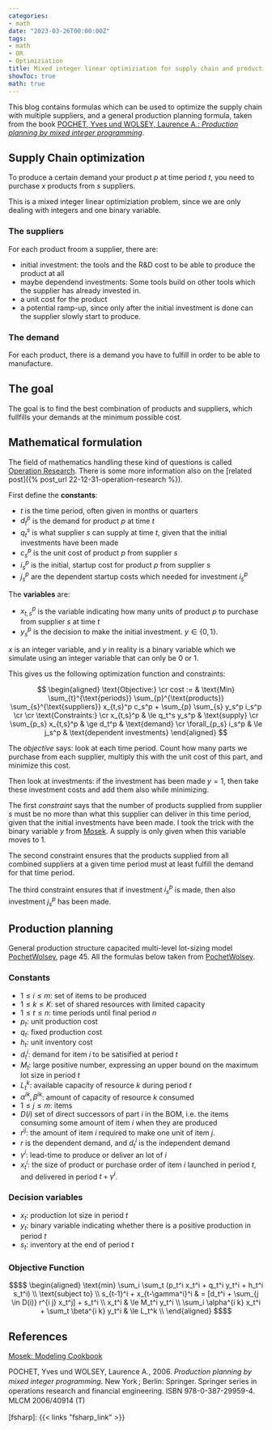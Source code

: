 ```yaml
---
categories:
- math
date: "2023-03-26T00:00:00Z"
tags:
- math
- OR
- Optimiziation
title: Mixed integer linear optimiziation for supply chain and production
showToc: true
math: true
---
```


This blog contains formulas which can be used to optimize the supply chain with multiple suppliers, and a general production planning formula, taken from the book [POCHET, Yves und WOLSEY, Laurence A.: *Production planning by mixed integer programming*][PochetWolsey].

## Supply Chain optimization

To produce a certain demand your product *p* at time period *t*, you need to purchase *x* products from *s* suppliers. 

This is a mixed integer linear optimiziation problem, since we are only dealing with integers and one binary variable.

### The suppliers

For each product froom a supplier, there are:

- initial investment: the tools and the R&D cost to be able to produce the product at all
- maybe dependend investments: Some tools build on other tools which the supplier has already invested in. 
- a unit cost for the product
- a potential ramp-up, since only after the initial investment is done can the supplier slowly start to produce.

### The demand

For each product, there is a demand you have to fulfill in order to be able to manufacture.

## The goal

The goal is to find the best combination of products and suppliers, which fullfills your demands at the minimum possible cost.

## Mathematical formulation

The field of mathematics handling these kind of questions is called [Operation Research](https://en.wikipedia.org/wiki/Operations_research). There is some more information also on the [related post]({% post_url 22-12-31-operation-research %}).

First define the **constants**:

- *t* is the time period, often given in months or quarters
- $d_t^p$ is the demand for product *p* at time *t*
- $q_t^s$ is what supplier *s* can supply at time *t*, given that the initial investments have been made
- $c_s^p$ is the unit cost of product *p* from supplier *s*
- $i_s^p$ is the initial, startup cost for product *p* from supplier *s*
- $j_s^p$ are the dependent startup costs which needed for investment $i_s^p$

The **variables** are:

- $x_{t,s}^p$ is the variable indicating how many units of product *p* to purchase from supplier *s* at time *t*
- $y_s^p$ is the decision to make the initial investment. $y \in \{0, 1\}$.

*x* is an integer variable, and *y* in reality is a binary variable which we simulate using an integer variable that can only be 0 or 1.

This gives us the following optimization function and constraints:

$$
\begin{aligned}
\text{Objective:} \cr
cost := & \text{Min} \sum_{t}^{\text{periods}} \sum_{p}^{\text{products}} \sum_{s}^{\text{suppliers}} x_{t,s}^p c_s^p + \sum_{p} \sum_{s} y_s^p i_s^p \cr
\cr
\text{Constraints:} \cr
x_{t,s}^p & \le q_t^s y_s^p  & \text{supply} \cr
\sum_{p_s} x_{t,s}^p & \ge d_t^p  & \text{demand} \cr
\forall_{p_s} i_s^p & \le j_s^p & \text{dependent investments}
\end{aligned}
$$


The *objective* says: look at each time period. Count how many parts we purchase from each supplier, multiply this with the unit cost of this part, and minimize this cost.

Then look at investments: if the investment has been made $y = 1$, then take these investment costs and add them also while minimizing.

The first *constraint* says that the number of products supplied from supplier *s* must be no more than what this supplier can deliver in this time period, given that the initial investments have been made.
I took the trick with the binary variable *y* from [Mosek]. A supply is only given when this variable moves to 1.

The second constraint ensures that the products supplied from all combined suppliers at a given time period must at least fulfill the demand for that time period.

The third constraint ensures that if investment $i_s^p$ is made, then also investment $j_s^p$ has been made.

## Production planning

General production structure capacited multi-level lot-sizing model [PochetWolsey], page 45. All the formulas below taken from [PochetWolsey].

### Constants

- $1 \le i \le m$: set of items to be produced
- $1 \le k \le K$: set of shared resources with limited capacity
- $1 \le t \le n$: time periods until final period *n*
- $p_t$: unit production cost
- $q_t$: fixed production cost
- $h_t$: unit inventory cost
- $d_t^i$: demand for item *i* to be satisified at period *t*
- $M_t$: large positive number, expressing an upper bound on the maximum lot size in period *t*
- $L_t^k$: available capacity of resource *k* during period *t*
- $\alpha^{i k}, \beta^{i k}$: amount of capacity of resource *k* consumed  
- $1 \le j \le m$: items 
- $D(i)$ set of direct successors of part *i* in the BOM, i.e. the items consuming some amount of item *i* when they are produced
- $r^{i j}$: the amount of item *i* required to make one unit of item *j*. 
- *r* is the dependent demand, and $d_t^i$ is the independent demand
- $\gamma^i$: lead-time to produce or deliver an lot of *i*
- $x_t^i$: the size of product or purchase order of item *i* launched in period *t*, and delivered in period $t + \gamma^i$.

### Decision variables

- $x_t$: production lot size in period *t*
- $y_t$: binary variable indicating whether there is a positive production in period *t* 
- $s_t$: inventory at the end of period *t*

### Objective Function

```math
$$
\begin{aligned}
\text{min} \sum_i \sum_t (p_t^i x_t^i + q_t^i y_t^i + h_t^i s_t^i) \\
\text{subject to} \\
s_{t-1}^i + x_{t-\gamma^i}^i & = [d_t^i + \sum_{j \in D(i)} r^{i j} x_t^j] + s_t^i \\
x_t^i & \le  M_t^i y_t^i \\
\sum_i \alpha^{i k} x_t^i + \sum_t \beta^{i k} y_t^i & \le L_t^k \\
\end{aligned}
$$
```



## References

[Mosek: Modeling Cookbook][Mosek]

<div class="csl-bib-body" style="line-height: 1.35; ">
  <div class="csl-entry">POCHET, Yves und WOLSEY, Laurence A., 2006. <i>Production planning by mixed integer programming</i>. New York ; Berlin: Springer. Springer series in operations research and financial engineering. ISBN&nbsp;978-0-387-29959-4. <div class="csl-right-inline" style="margin: 0 .4em 0 0em;">MLCM 2006/40914 (T)</div>
  </div>
  <span class="Z3988" title="url_ver=Z39.88-2004&amp;ctx_ver=Z39.88-2004&amp;rfr_id=info%3Asid%2Fzotero.org%3A2&amp;rft_id=urn%3Aisbn%3A978-0-387-29959-4&amp;rft_val_fmt=info%3Aofi%2Ffmt%3Akev%3Amtx%3Abook&amp;rft.genre=book&amp;rft.btitle=Production%20planning%20by%20mixed%20integer%20programming&amp;rft.place=New%20York%20%3B%20Berlin&amp;rft.publisher=Springer&amp;rft.series=Springer%20series%20in%20operations%20research%20and%20financial%20engineering&amp;rft.aufirst=Yves&amp;rft.aulast=Pochet&amp;rft.au=Yves%20Pochet&amp;rft.au=Laurence%20A.%20Wolsey&amp;rft.date=2006&amp;rft.tpages=499&amp;rft.isbn=978-0-387-29959-4"></span>
</div>


[BSMI]: https://www.tuvsud.com/en-us/services/product-certification/bsmi
[SBS]: https://www.sbs-soest.de
[Darfon]: https://www.darfon.com.tw/en
[Tritek]: https://tritekbattery.com
[Excel Example]: https://supplychaindetective.com/supply-chain-modeling-optimization/
[Supply Planning]: https://towardsdatascience.com/supply-planning-using-linear-programming-with-python-bff2401bf270
[PuLP]: https://coin-or.github.io/pulp/
[LP Python]: https://realpython.com/linear-programming-python/#what-is-mixed-integer-linear-programming
[Mosek]: https://docs.mosek.com/modeling-cookbook/index.html
[PochetWolsey]: https://dl.acm.org/doi/book/10.5555/1202598

[fsharp]: {{< links "fsharp_link" >}}
